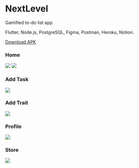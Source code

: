 # NextLevel

Gamified to-do list app

Flutter, Node.js, PostgreSQL, Figma, Postman, Heroku, Notion.

[Download APK](https://drive.google.com/file/d/1958dRfYEzAukjVI_5STjYxWvowQATO0d/view?usp=sharing)


### Home
![](images/home.jpg)
![](images/home2.jpg)

### Add Task
![](images/add_task.jpg)

### Add Trait
![](images/add_trait.jpg)

### Profile
![](images/profile.jpg)

### Store
![](images/store.jpg)
